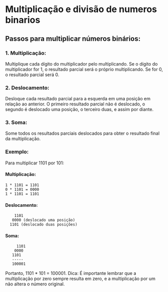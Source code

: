 # Multiplicação e divisão de numeros binarios

## Passos para multiplicar números binários:

### 1. Multiplicação:
Multiplique cada dígito do multiplicador pelo multiplicando. Se o dígito do multiplicador for 1, o resultado parcial será o próprio multiplicando. Se for 0, o resultado parcial será 0. 
### 2. Deslocamento:
Desloque cada resultado parcial para a esquerda em uma posição em relação ao anterior. O primeiro resultado parcial não é deslocado, o segundo é deslocado uma posição, o terceiro duas, e assim por diante. 
### 3. Soma:
Some todos os resultados parciais deslocados para obter o resultado final da multiplicação. 
### Exemplo:

Para multiplicar 1101 por 101:
#### Multiplicação:
```
1 * 1101 = 1101
0 * 1101 = 0000
1 * 1101 = 1101
```
#### Deslocamento:
```
    1101
   0000 (deslocado uma posição)
  1101 (deslocado duas posições)
```
#### Soma: 
```
     1101
    0000
   1101
   -----
   100001
```

Portanto, 1101 * 101 = 100001. 
Dica: É importante lembrar que a multiplicação por zero sempre resulta em zero, e a multiplicação por um não altera o número original. 
